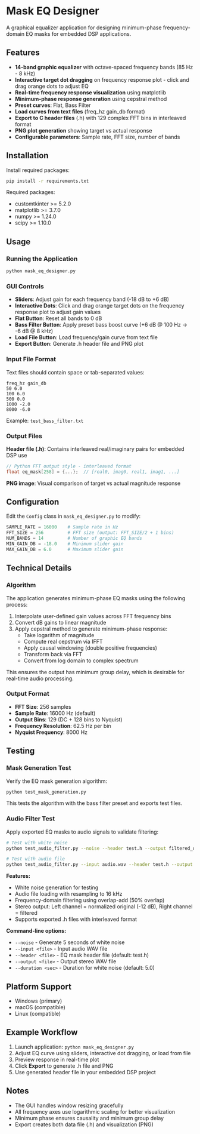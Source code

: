 # Mask EQ Designer

A graphical equalizer application for designing minimum-phase frequency-domain EQ masks for embedded DSP applications.

## Features

- **14-band graphic equalizer** with octave-spaced frequency bands (85 Hz - 8 kHz)
- **Interactive target dot dragging** on frequency response plot - click and drag orange dots to adjust EQ
- **Real-time frequency response visualization** using matplotlib
- **Minimum-phase response generation** using cepstral method
- **Preset curves**: Flat, Bass Filter
- **Load curves from text files** (freq_hz gain_db format)
- **Export to C header files** (.h) with 129 complex FFT bins in interleaved format
- **PNG plot generation** showing target vs actual response
- **Configurable parameters**: Sample rate, FFT size, number of bands

## Installation

Install required packages:
```bash
pip install -r requirements.txt
```

Required packages:
- customtkinter >= 5.2.0
- matplotlib >= 3.7.0
- numpy >= 1.24.0
- scipy >= 1.10.0

## Usage

### Running the Application

```bash
python mask_eq_designer.py
```

### GUI Controls

- **Sliders**: Adjust gain for each frequency band (-18 dB to +6 dB)
- **Interactive Dots**: Click and drag orange target dots on the frequency response plot to adjust gain values
- **Flat Button**: Reset all bands to 0 dB
- **Bass Filter Button**: Apply preset bass boost curve (+6 dB @ 100 Hz → -6 dB @ 8 kHz)
- **Load File Button**: Load frequency/gain curve from text file
- **Export Button**: Generate .h header file and PNG plot

### Input File Format

Text files should contain space or tab-separated values:
```
freq_hz gain_db
50 6.0
100 6.0
500 0.0
1000 -2.0
8000 -6.0
```

Example: `test_bass_filter.txt`

### Output Files

**Header file (.h)**: Contains interleaved real/imaginary pairs for embedded DSP use
```c
// Python FFT output style - interleaved format
float eq_mask[258] = {...};  // [real0, imag0, real1, imag1, ...]
```

**PNG image**: Visual comparison of target vs actual magnitude response

## Configuration

Edit the `Config` class in `mask_eq_designer.py` to modify:

```python
SAMPLE_RATE = 16000    # Sample rate in Hz
FFT_SIZE = 256         # FFT size (output: FFT_SIZE/2 + 1 bins)
NUM_BANDS = 14         # Number of graphic EQ bands
MIN_GAIN_DB = -18.0    # Minimum slider gain
MAX_GAIN_DB = 6.0      # Maximum slider gain
```

## Technical Details

### Algorithm

The application generates minimum-phase EQ masks using the following process:

1. Interpolate user-defined gain values across FFT frequency bins
2. Convert dB gains to linear magnitude
3. Apply cepstral method to generate minimum-phase response:
   - Take logarithm of magnitude
   - Compute real cepstrum via IFFT
   - Apply causal windowing (double positive frequencies)
   - Transform back via FFT
   - Convert from log domain to complex spectrum

This ensures the output has minimum group delay, which is desirable for real-time audio processing.

### Output Format

- **FFT Size**: 256 samples
- **Sample Rate**: 16000 Hz (default)
- **Output Bins**: 129 (DC + 128 bins to Nyquist)
- **Frequency Resolution**: 62.5 Hz per bin
- **Nyquist Frequency**: 8000 Hz

## Testing

### Mask Generation Test

Verify the EQ mask generation algorithm:
```bash
python test_mask_generation.py
```

This tests the algorithm with the bass filter preset and exports test files.

### Audio Filter Test

Apply exported EQ masks to audio signals to validate filtering:
```bash
# Test with white noise
python test_audio_filter.py --noise --header test.h --output filtered_output.wav

# Test with audio file
python test_audio_filter.py --input audio.wav --header test.h --output filtered.wav
```

**Features:**
- White noise generation for testing
- Audio file loading with resampling to 16 kHz
- Frequency-domain filtering using overlap-add (50% overlap)
- Stereo output: Left channel = normalized original (-12 dB), Right channel = filtered
- Supports exported .h files with interleaved format

**Command-line options:**
- `--noise` - Generate 5 seconds of white noise
- `--input <file>` - Input audio WAV file
- `--header <file>` - EQ mask header file (default: test.h)
- `--output <file>` - Output stereo WAV file
- `--duration <sec>` - Duration for white noise (default: 5.0)

## Platform Support

- Windows (primary)
- macOS (compatible)
- Linux (compatible)

## Example Workflow

1. Launch application: `python mask_eq_designer.py`
2. Adjust EQ curve using sliders, interactive dot dragging, or load from file
3. Preview response in real-time plot
4. Click **Export** to generate .h file and PNG
5. Use generated header file in your embedded DSP project

## Notes

- The GUI handles window resizing gracefully
- All frequency axes use logarithmic scaling for better visualization
- Minimum phase ensures causality and minimum group delay
- Export creates both data file (.h) and visualization (PNG)
